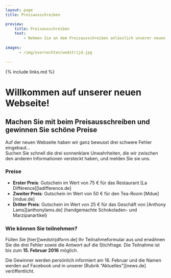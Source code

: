 ```yaml
---
layout: page
title: Preisausschreiben

preview:
    title: Preisausschreiben
    text: 
        - Nehmen Sie an dem Preisausschreiben anlässlich unserer neuen Webseite teil und nutzen Sie Ihre Chance, schöne Preise zu gewinnen!
        
images:
      - /img/overnachten/wedstrijd.jpg
      
---
```


{% include links.md %}

# Willkommen auf unserer neuen Webseite!

## Machen Sie mit beim Preisausschreiben und gewinnen Sie schöne Preise

Auf der neuen Webseite haben wir ganz bewusst drei schwere Fehler eingebaut...<br> 
Suchen Sie schnell die drei sonnenklare Unwahrheiten, die wir zwischen den anderen Informationen versteckt haben, und melden Sie sie uns.


### Preise

- **Erster Preis**: Gutschein im Wert von 75 € für das Restaurant [La Différence][ladifference.de]
- **Zweiter Preis**: Gutschein im Wert von 50 € für den Tea-Room [Mdue][mdue.de]
- **Dritter Preis**: Gutschein im Wert von 25 € für das Geschäft von [Anthony Lams][anthonylams.de] (handgemachte Schokoladen- und Marzipanartikel)

### Wie können Sie teilnehmen?

Füllen Sie [hier][wedstrijdform.de] Ihr Teilnahmeformular aus und erwähnen Sie die drei Fehler sowie die Antwort auf die Stichfrage. Die Teilnahme ist bis zum **15. Februar 2016** möglich.

Die Gewinner werden persönlich informiert am 16. Februar und die Namen werden auf Facebook und in unserer [Rubrik “Aktuelles”][news.de] veröffentlicht.
